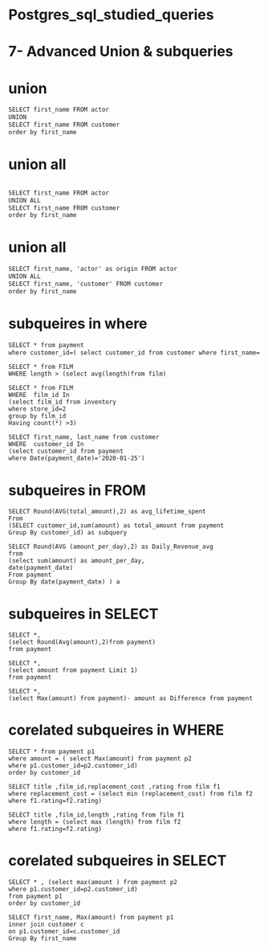 # **Postgres_sql_studied_queries**


# 7- Advanced Union & subqueries

# union
```markdown
SELECT first_name FROM actor
UNION 
SELECT first_name FROM customer
order by first_name
```
# union all
```markdown

SELECT first_name FROM actor
UNION ALL
SELECT first_name FROM customer
order by first_name
```

# union all
```markdown
SELECT first_name, 'actor' as origin FROM actor
UNION ALL
SELECT first_name, 'customer' FROM customer
order by first_name
```

# subqueires in where
```markdown
SELECT * from payment 
where customer_id=( select customer_id from customer where first_name='ADAM')
```
````
SELECT * from FILM
WHERE length > (select avg(length)from film)
````

````
SELECT * from FILM
WHERE  film_id In
(select film_id from inventory
where store_id=2
group by film_id
Having count(*) >3)
````
````
SELECT first_name, last_name from customer
WHERE  customer_id In
(select customer_id from payment
where Date(payment_date)='2020-01-25')

````

# subqueires in FROM
```
SELECT Round(AVG(total_amount),2) as avg_lifetime_spent
From
(SELECT customer_id,sum(amount) as total_amount from payment
Group By customer_id) as subquery
```
```
SELECT Round(AVG (amount_per_day),2) as Daily_Revenue_avg
from
(select sum(amount) as amount_per_day,
date(payment_date)
From payment
Group By date(payment_date) ) a
```

# subqueires in SELECT
```
SELECT *,
(select Round(Avg(amount),2)from payment)
from payment
```
```
SELECT *,
(select amount from payment Limit 1)
from payment
```
```
SELECT *,
(select Max(amount) from payment)- amount as Difference from payment

```

# corelated subqueires in WHERE
```
SELECT * from payment p1
where amount = ( select Max(amount) from payment p2
where p1.customer_id=p2.customer_id)
order by customer_id
```
```
SELECT title ,film_id,replacement_cost ,rating from film f1
where replacement_cost = (select min (replacement_cost) from film f2
where f1.rating=f2.rating)
```

```
SELECT title ,film_id,length ,rating from film f1
where length = (select max (length) from film f2
where f1.rating=f2.rating)
```
# corelated subqueires in SELECT

```
SELECT * , (select max(amount ) from payment p2
where p1.customer_id=p2.customer_id)
from payment p1
order by customer_id
```

```
SELECT first_name, Max(amount) from payment p1
inner join customer c
on p1.customer_id=c.customer_id
Group By first_name
```

```

```
